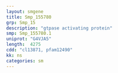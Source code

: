 ```yaml
---
layout: smgene
title: Smp_155780
grp: Smp_15
description: "gtpase activating protein"
smp: Smp_155780.1
uniprot: "G4VJA5"
length:  4275
cdd: "cl13871, pfam12490"
kk: ns
categories: sm
---
```

